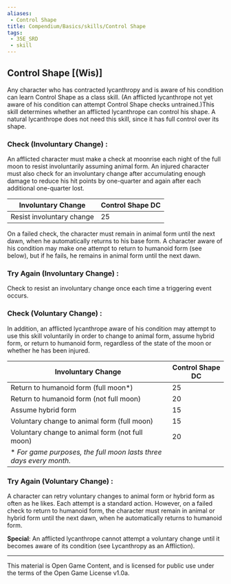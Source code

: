 ```yaml
---
aliases:
 - Control Shape
title: Compendium/Basics/skills/Control Shape
tags: 
 - 35E_SRD
 - skill
---
```

## Control Shape [(Wis)]
Any character who has contracted lycanthropy and is aware of his condition can learn Control Shape as a class skill. (An afflicted lycanthrope not yet aware of his condition can attempt Control Shape checks untrained.)This skill determines whether an afflicted lycanthrope can control his shape. A natural lycanthrope does not need this skill, since it has full control over its shape.

### Check (Involuntary Change) : 
An afflicted character must make a check at moonrise each night of the full moon to resist involuntarily assuming animal form. An injured character must also check for an involuntary change after accumulating enough damage to reduce his hit points by one-quarter and again after each additional one-quarter lost.

|Involuntary Change|Control Shape DC|
|---|---|
|Resist involuntary change|25|

On a failed check, the character must remain in animal form until the next dawn, when he automatically returns to his base form. A character aware of his condition may make one attempt to return to humanoid form (see below), but if he fails, he remains in animal form until the next dawn.

### Try Again (Involuntary Change) : 
Check to resist an involuntary change once each time a triggering event occurs.

### Check (Voluntary Change) : 
In addition, an afflicted lycanthrope aware of his condition may attempt to use this skill voluntarily in order to change to animal form, assume hybrid form, or return to humanoid form, regardless of the state of the moon or whether he has been injured.

|Involuntary Change|Control Shape DC|
|---|---|
|Return to humanoid form (full moon*)|25|
|Return to humanoid form (not full moon)|20|
|Assume hybrid form|15|
|Voluntary change to animal form (full moon)|15|
|Voluntary change to animal form (not full moon)|20|
|* _For game purposes, the full moon lasts three days every month._|   |

### Try Again (Voluntary Change) : 
A character can retry voluntary changes to animal form or hybrid form as often as he likes. Each attempt is a standard action. However, on a failed check to return to humanoid form, the character must remain in animal or hybrid form until the next dawn, when he automatically returns to humanoid form.

**Special**: An afflicted lycanthrope cannot attempt a voluntary change until it becomes aware of its condition (see Lycanthropy as an Affliction).



---



This material is Open Game Content, and is licensed for public use under the terms of the Open Game License v1.0a.

